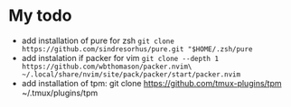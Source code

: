 # My todo

- add installation of pure for zsh `git clone https://github.com/sindresorhus/pure.git "$HOME/.zsh/pure`
- add instalation if packer for vim `git clone --depth 1 https://github.com/wbthomason/packer.nvim\
 ~/.local/share/nvim/site/pack/packer/start/packer.nvim`
 - add installation of tpm: git clone https://github.com/tmux-plugins/tpm ~/.tmux/plugins/tpm



